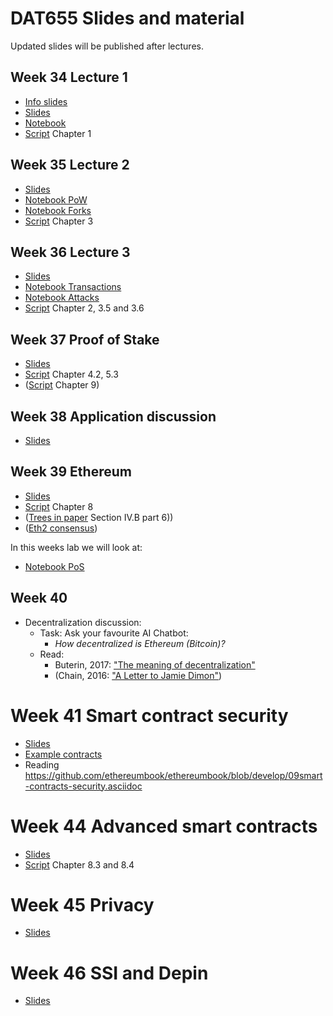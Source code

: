 # DAT655 Slides and material

Updated slides will be published after lectures.


## Week 34 Lecture 1
- [Info slides](./info.pdf)
- [Slides](./blockchain1.pdf)
- [Notebook](../notebooks/lecture1_hashes.ipynb)
- [Script](../script.pdf) Chapter 1 

## Week 35 Lecture 2
- [Slides](./blockchain2.pdf)
- [Notebook PoW](../notebooks/lecture3_PoW.ipynb)
- [Notebook Forks](../notebooks/lecture4_Forks.ipynb)
- [Script](../script.pdf) Chapter 3

## Week 36 Lecture 3
- [Slides](blockchain3utxo.pdf)
- [Notebook Transactions](../notebooks/lecture2_tx.ipynb)
- [Notebook Attacks](../notebooks/lecture5_Attacks.ipynb)
- [Script](../script.pdf) Chapter 2, 3.5 and 3.6

## Week 37 Proof of Stake
- [Slides](./blockchain4pos.pdf)
- [Script](../script.pdf) Chapter 4.2, 5.3
- ([Script](../script.pdf) Chapter 9)

## Week 38 Application discussion
- [Slides](./blockchain-application.pdf)

## Week 39 Ethereum
- [Slides](./blockchain-ethereum.pdf)
- [Script](../script.pdf) Chapter 8
- ([Trees in paper](https://arxiv.org/pdf/2207.02264) Section IV.B part 6))
- ([Eth2 consensus](https://eth2book.info/capella/part2/consensus/))

In this weeks lab we will look at:
- [Notebook PoS](../notebooks/lecture6_PoS.ipynb)

## Week 40 
- Decentralization discussion: 
  - Task: Ask your favourite AI Chatbot: 
    - *How decentralized is Ethereum (Bitcoin)?*
  - Read: 
    - Buterin, 2017: ["The meaning of decentralization"](https://medium.com/@VitalikButerin/the-meaning-of-decentralization-a0c92b76a274)
    - (Chain, 2016: ["A Letter to Jamie Dimon"](https://www.ceresaig.com/wp-content/uploads/2017/11/A-Letter-to-JP-Morgan-Jamie-Dimon-%E2%80%93-Block-Chain-Crypto-FX.pdf))

# Week 41 Smart contract security
- [Slides](./blockchain-smartContractSecurity.pdf)
- [Example contracts](../solidity/security/contracts)
- Reading https://github.com/ethereumbook/ethereumbook/blob/develop/09smart-contracts-security.asciidoc

# Week 44 Advanced smart contracts
- [Slides](blockchain-layer2.pdf)
- [Script](../script.pdf) Chapter 8.3 and 8.4

# Week 45 Privacy
- [Slides](blockchain-privacy.pdf)

# Week 46 SSI and Depin
- [Slides](./blockchain-SSI+depin.pdf)
